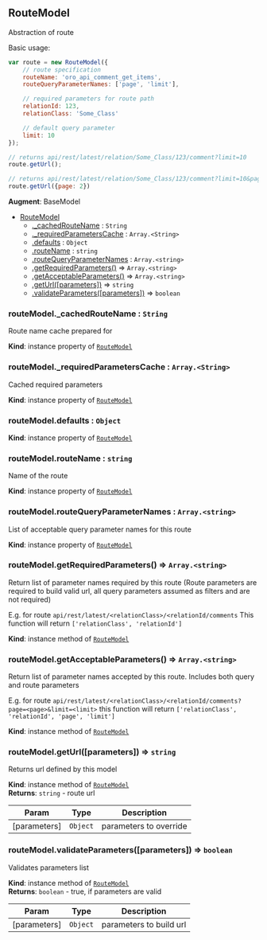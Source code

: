 <a name="module_RouteModel"></a>
## RouteModel
Abstraction of route

Basic usage:
```javascript
var route = new RouteModel({
    // route specification
    routeName: 'oro_api_comment_get_items',
    routeQueryParameterNames: ['page', 'limit'],

    // required parameters for route path
    relationId: 123,
    relationClass: 'Some_Class'

    // default query parameter
    limit: 10
});

// returns api/rest/latest/relation/Some_Class/123/comment?limit=10
route.getUrl();

// returns api/rest/latest/relation/Some_Class/123/comment?limit=10&page=2
route.getUrl({page: 2})
```

**Augment**: BaseModel  

* [RouteModel](#module_RouteModel)
  * [._cachedRouteName](#module_RouteModel#_cachedRouteName) : <code>String</code>
  * [._requiredParametersCache](#module_RouteModel#_requiredParametersCache) : <code>Array.&lt;String&gt;</code>
  * [.defaults](#module_RouteModel#defaults) : <code>Object</code>
  * [.routeName](#module_RouteModel#routeName) : <code>string</code>
  * [.routeQueryParameterNames](#module_RouteModel#routeQueryParameterNames) : <code>Array.&lt;string&gt;</code>
  * [.getRequiredParameters()](#module_RouteModel#getRequiredParameters) ⇒ <code>Array.&lt;string&gt;</code>
  * [.getAcceptableParameters()](#module_RouteModel#getAcceptableParameters) ⇒ <code>Array.&lt;string&gt;</code>
  * [.getUrl([parameters])](#module_RouteModel#getUrl) ⇒ <code>string</code>
  * [.validateParameters([parameters])](#module_RouteModel#validateParameters) ⇒ <code>boolean</code>

<a name="module_RouteModel#_cachedRouteName"></a>
### routeModel._cachedRouteName : <code>String</code>
Route name cache prepared for

**Kind**: instance property of <code>[RouteModel](#module_RouteModel)</code>  
<a name="module_RouteModel#_requiredParametersCache"></a>
### routeModel._requiredParametersCache : <code>Array.&lt;String&gt;</code>
Cached required parameters

**Kind**: instance property of <code>[RouteModel](#module_RouteModel)</code>  
<a name="module_RouteModel#defaults"></a>
### routeModel.defaults : <code>Object</code>
**Kind**: instance property of <code>[RouteModel](#module_RouteModel)</code>  
<a name="module_RouteModel#routeName"></a>
### routeModel.routeName : <code>string</code>
Name of the route

**Kind**: instance property of <code>[RouteModel](#module_RouteModel)</code>  
<a name="module_RouteModel#routeQueryParameterNames"></a>
### routeModel.routeQueryParameterNames : <code>Array.&lt;string&gt;</code>
List of acceptable query parameter names for this route

**Kind**: instance property of <code>[RouteModel](#module_RouteModel)</code>  
<a name="module_RouteModel#getRequiredParameters"></a>
### routeModel.getRequiredParameters() ⇒ <code>Array.&lt;string&gt;</code>
Return list of parameter names required by this route (Route parameters are required to build valid url, all
query parameters assumed as filters and are not required)

E.g. for route `api/rest/latest/<relationClass>/<relationId/comments`
This function will return `['relationClass', 'relationId']`

**Kind**: instance method of <code>[RouteModel](#module_RouteModel)</code>  
<a name="module_RouteModel#getAcceptableParameters"></a>
### routeModel.getAcceptableParameters() ⇒ <code>Array.&lt;string&gt;</code>
Return list of parameter names accepted by this route.
Includes both query and route parameters

E.g. for route `api/rest/latest/<relationClass>/<relationId/comments?page=<page>&limit=<limit>`
this function will return `['relationClass', 'relationId', 'page', 'limit']`

**Kind**: instance method of <code>[RouteModel](#module_RouteModel)</code>  
<a name="module_RouteModel#getUrl"></a>
### routeModel.getUrl([parameters]) ⇒ <code>string</code>
Returns url defined by this model

**Kind**: instance method of <code>[RouteModel](#module_RouteModel)</code>  
**Returns**: <code>string</code> - route url  

| Param | Type | Description |
| --- | --- | --- |
| [parameters] | <code>Object</code> | parameters to override |

<a name="module_RouteModel#validateParameters"></a>
### routeModel.validateParameters([parameters]) ⇒ <code>boolean</code>
Validates parameters list

**Kind**: instance method of <code>[RouteModel](#module_RouteModel)</code>  
**Returns**: <code>boolean</code> - true, if parameters are valid  

| Param | Type | Description |
| --- | --- | --- |
| [parameters] | <code>Object</code> | parameters to build url |

